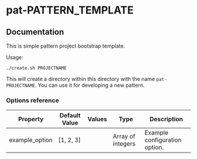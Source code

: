 # pat-PATTERN_TEMPLATE

## Documentation

This is simple pattern project bootstrap template.

Usage:

    ./create.sh PROJECTNAME

This will create a directory within this directory with the name `pat-PROJECTNAME`.
You can use it for developing a new pattern.

### Options reference

| Property       | Default Value | Values | Type              | Description                   |
| -------------- | ------------- | ------ | ----------------- | ----------------------------- |
| example_option | [1, 2, 3]     |        | Array of integers | Example configuration option. |
